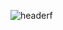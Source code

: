 ![header](https://capsule-render.vercel.app/api?type=Waving&color=4e63d6&height=200&section=header&text=겜마고&fontSize=50&animation=fadeIn&fontColor=DDDDDD)f